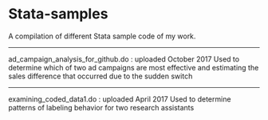 # Stata-samples
A compilation of different Stata sample code of my work.

________________________
ad_campaign_analysis_for_github.do : uploaded October 2017
Used to determine which of two ad campaigns are most effective and estimating the sales difference that occurred due to the sudden switch

________________________
examining_coded_data1.do : uploaded April 2017
Used to determine patterns of labeling behavior for two research assistants
